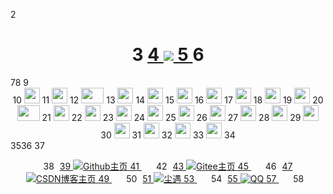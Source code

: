 <!-- 动态字 -->
2
<h1 align="center">
3
        <a href="https://chenyu.me/">
4
                <img src="https://readme-typing-svg.herokuapp.com/?lines=桃李春风一杯酒，江湖夜雨十年灯&center=true&size=26">
5
        </a>
6
</h1>
7
​
8
<!-- 摇啊摇 -->
9
<div align="center">
10
    <img src="https://cultofthepartyparrot.com/parrots/hd/githubparrot.gif" width="25" height="25"/>
11
    <img src="https://cultofthepartyparrot.com/flags/hd/iranparrot.gif" width="25" height="25"/>
12
    <img src="https://cultofthepartyparrot.com/parrots/asyncparrot.gif" width="36" height="25"/>
13
    <img src="https://cultofthepartyparrot.com/parrots/hd/exceptionallyfastparrot.gif" width="25" height="25"/>
14
    <img src="https://cultofthepartyparrot.com/parrots/hd/60fpsparrot.gif" width="25" height="25"/>
15
    <img src="https://cultofthepartyparrot.com/parrots/hd/jumpingparrot.gif" width="25" height="25"/>
16
    <img src="https://cultofthepartyparrot.com/parrots/hd/opensourceparrot.gif" width="25" height="25"/>
17
    <img src="https://cultofthepartyparrot.com/parrots/hd/dealwithitnowparrot.gif" width="25" height="25"/>
18
    <img src="https://cultofthepartyparrot.com/parrots/hd/hypnoparrotlight.gif" width="25" height="25"/>
19
    <img src="https://cultofthepartyparrot.com/parrots/databaseparrot.gif" width="25" height="25"/>
20
    <img src="https://cultofthepartyparrot.com/parrots/fixparrot.gif" width="36" height="25"/>
21
    <img src="https://cultofthepartyparrot.com/parrots/hd/laptop_parrot.gif" width="25" height="25"/>
22
    <img src="https://cultofthepartyparrot.com/parrots/hd/spinningparrot.gif" width="25" height="25"/>
23
    <img src="https://cultofthepartyparrot.com/parrots/hd/levitationparrot.gif" width="25" height="25"/>
24
    <img src="https://cultofthepartyparrot.com/parrots/hd/meldparrot.gif" width="25" height="25"/>
25
    <img src="https://cultofthepartyparrot.com/parrots/slomoparrot.gif" width="25" height="25"/>
26
    <img src="https://cultofthepartyparrot.com/parrots/hd/moonwalkingparrot.gif" width="25" height="25"/>
27
    <img src="https://cultofthepartyparrot.com/parrots/hd/stableparrot.gif" width="25" height="25"/>
28
    <img src="https://cultofthepartyparrot.com/parrots/hd/scienceparrot.gif" width="25" height="25"/>
29
    <img src="https://cultofthepartyparrot.com/parrots/hd/pirateparrot.gif" width="25" height="25"/>
30
    <img src="https://cultofthepartyparrot.com/parrots/hd/footballparrot.gif" width="25" height="25"/>
31
    <img src="https://cultofthepartyparrot.com/parrots/hd/illuminatiparrot.gif" width="25" height="25"/>
32
    <img src="https://cultofthepartyparrot.com/parrots/hd/hypnoparrotdark.gif" width="25" height="25"/>
33
    <img src="https://cultofthepartyparrot.com/parrots/hd/mustacheparrot.gif" width="25" height="25"/>
34
</div>
35
​
36
<!-- 徽标 -->
37
<p align="center">
38
                        <a style="margin-inline:5px" target="_blank" href="https://github.com/ichenyu">
39
                                <img src="https://img.shields.io/badge/Github-Overview-blue?style=flat&logo=GitHub"
40
                                        title="Github主页">
41
                        </a>&emsp;
42
                        <a style="margin-inline:5px" target="_blank" href="https://gitee.com/h3cie">
43
                                <img src="https://img.shields.io/badge/Gitee-Overview-blue?style=flat&logo=Gitee" 
44
        title="Gitee主页">
45
                        </a>&emsp;
46
                        <a style="margin-inline:5px" target="_blank" href="https://blog.csdn.net/cy9820">
47
                                <img src="https://img.shields.io/badge/CSDN-博客-c32136?style=flat&logo=C"
48
                                        title="CSDN博客主页">
49
                        </a>&emsp;
50
                        <a style="margin-inline:5px" target="_blank" href="https://chenyu.me/">
51
                                <img src="https://img.shields.io/badge/Blog-个人博客-FDE6E0?style=flat&logo=Blogger"
52
                                        title="尘遇">
53
                        </a>&emsp;
54
                        <a style="margin-inline:5px" target="_blank" href="https://txc.qq.com/products/298300">
55
                                <img src="https://img.shields.io/badge/腾讯-QQ-0cedbe?style=flat&logo=Tencent QQ"
56
                                        title="QQ">
57
                        </a>&emsp;
58
                        <a style="margin-inline:5px" target="_blank" href="">
